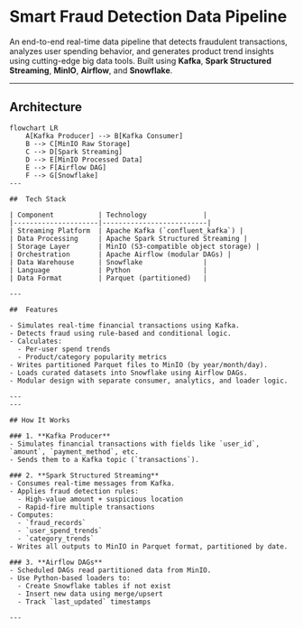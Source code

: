 # Smart Fraud Detection Data Pipeline

An end-to-end real-time data pipeline that detects fraudulent transactions, analyzes user spending behavior, and generates product trend insights using cutting-edge big data tools. Built using **Kafka**, **Spark Structured Streaming**, **MinIO**, **Airflow**, and **Snowflake**.

---
## Architecture

```mermaid
flowchart LR
    A[Kafka Producer] --> B[Kafka Consumer]
    B --> C[MinIO Raw Storage]
    C --> D[Spark Streaming]
    D --> E[MinIO Processed Data]
    E --> F[Airflow DAG]
    F --> G[Snowflake]
---

##  Tech Stack

| Component           | Technology              |
|---------------------|--------------------------|
| Streaming Platform  | Apache Kafka (`confluent_kafka`) |
| Data Processing     | Apache Spark Structured Streaming |
| Storage Layer       | MinIO (S3-compatible object storage) |
| Orchestration       | Apache Airflow (modular DAGs) |
| Data Warehouse      | Snowflake               |
| Language            | Python                  |
| Data Format         | Parquet (partitioned)   |

---

##  Features

- Simulates real-time financial transactions using Kafka.
- Detects fraud using rule-based and conditional logic.
- Calculates:
  - Per-user spend trends
  - Product/category popularity metrics
- Writes partitioned Parquet files to MinIO (by year/month/day).
- Loads curated datasets into Snowflake using Airflow DAGs.
- Modular design with separate consumer, analytics, and loader logic.

---
---

## How It Works

### 1. **Kafka Producer**
- Simulates financial transactions with fields like `user_id`, `amount`, `payment_method`, etc.
- Sends them to a Kafka topic (`transactions`).

### 2. **Spark Structured Streaming**
- Consumes real-time messages from Kafka.
- Applies fraud detection rules:
  - High-value amount + suspicious location
  - Rapid-fire multiple transactions
- Computes:
  - `fraud_records`
  - `user_spend_trends`
  - `category_trends`
- Writes all outputs to MinIO in Parquet format, partitioned by date.

### 3. **Airflow DAGs**
- Scheduled DAGs read partitioned data from MinIO.
- Use Python-based loaders to:
  - Create Snowflake tables if not exist
  - Insert new data using merge/upsert
  - Track `last_updated` timestamps

---


